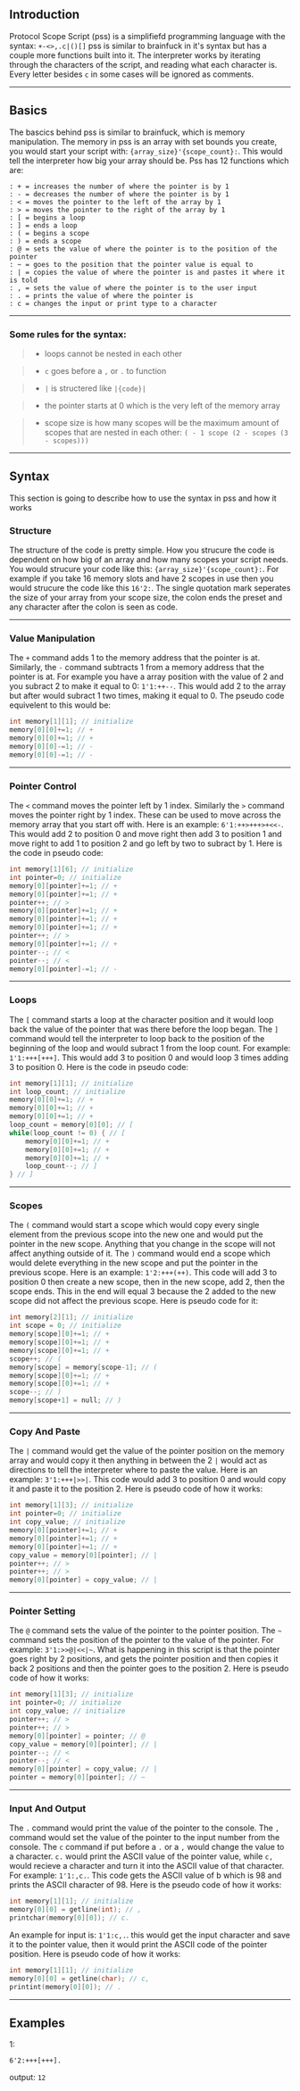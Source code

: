 ## Introduction

Protocol Scope Script (pss) is a simplifiefd programming language with the syntax: `+-<>,.c|()[]`
pss is similar to brainfuck in it's syntax but has a couple more functions built into it. The interpreter works by iterating through the characters of the script, and reading what each character is. Every letter besides `c` in some cases will be ignored as comments.

---

## Basics

The bascics behind pss is similar to brainfuck, which is memory manipulation. The memory in pss is an array with set bounds you create, you would start your script with: `{array_size}'{scope_count}:`. This would tell the interpreter how big your array should be. Pss has 12 functions which are:
```brainfuck
: + = increases the number of where the pointer is by 1
: - = decreases the number of where the pointer is by 1
: < = moves the pointer to the left of the array by 1
: > = moves the pointer to the right of the array by 1
: [ = begins a loop
: ] = ends a loop
: ( = begins a scope
: ) = ends a scope
: @ = sets the value of where the pointer is to the position of the pointer
: ~ = goes to the position that the pointer value is equal to
: | = copies the value of where the pointer is and pastes it where it is told
: , = sets the value of where the pointer is to the user input
: . = prints the value of where the pointer is
: c = changes the input or print type to a character

```

---

### Some rules for the syntax:

> - loops cannot be nested in each other

> - `c` goes before a `,` or `.` to function

> - `|` is structered like `|{code}|`

> - the pointer starts at 0 which is the very left of the memory array

> - scope size is how many scopes will be the maximum amount of scopes that are nested in each other: `( - 1 scope (2 - scopes (3 - scopes)))`

---

## Syntax

This section is going to describe how to use the syntax in pss and how it works

### Structure

The structure of the code is pretty simple. How you strucure the code is dependent on how big of an array and how many scopes your script needs. You would strucure your code like this: `{array_size}'{scope_count}:`. For example if you take 16 memory slots and have 2 scopes in use then you would strucure the code like this `16'2:`. The single quotation mark seperates the size of your array from your scope size, the colon ends the preset and any character after the colon is seen as code.

---

### Value Manipulation
The `+` command adds 1 to the memory address that the pointer is at. Similarly, the `-` command subtracts 1 from a memory address that the pointer is at. For example you have a array position with the value of 2 and you subract 2 to make it equal to 0: `1'1:++--`. This would add 2 to the array but after would subract 1 two times, making it equal to 0. The pseudo code equivelent to this would be:
```c
int memory[1][1]; // initialize
memory[0][0]+=1; // +
memory[0][0]+=1; // +
memory[0][0]-=1; // -
memory[0][0]-=1; // -
```

---


### Pointer Control
The `<` command moves the pointer left by 1 index. Similarly the `>` command moves the pointer right by 1 index. These can be used to move across the memory array that you start off with. Here is an example: `6'1:++>+++>+<<-`. This would add 2 to position 0 and move right then add 3 to position 1 and move right to add 1 to position 2 and go left by two to subract by 1. Here is the code in pseudo code:
```c
int memory[1][6]; // initialize
int pointer=0; // initialize
memory[0][pointer]+=1; // +
memory[0][pointer]+=1; // +
pointer++; // >
memory[0][pointer]+=1; // +
memory[0][pointer]+=1; // +
memory[0][pointer]+=1; // +
pointer++; // >
memory[0][pointer]+=1; // +
pointer--; // <
pointer--; // <
memory[0][pointer]-=1; // -
```

---

### Loops
The `[` command starts a loop at the character position and it would loop back the value of the pointer that was there before the loop began. The `]` command would tell the interpreter to loop back to the position of the beginning of the loop and would subract 1 from the loop count. For example: `1'1:+++[+++]`. This would add 3 to position 0 and would loop 3 times adding 3 to position 0. Here is the code in pseudo code:
```c
int memory[1][1]; // initialize
int loop_count; // initialize
memory[0][0]+=1; // +
memory[0][0]+=1; // +
memory[0][0]+=1; // +
loop_count = memory[0][0]; // [
while(loop_count != 0) { // [
    memory[0][0]+=1; // +
    memory[0][0]+=1; // +
    memory[0][0]+=1; // +
    loop_count--; // ]
} // ]
```

---

### Scopes
The `(` command would start a scope which would copy every single element from the previous scope into the new one and would put the pointer in the new scope. Anything that you change in the scope will not affect anything outside of it. The `)` command would end a scope which would delete everything in the new scope and put the pointer in the previous scope. Here is an example: `1'2:+++(++)`. This code will add 3 to position 0 then create a new scope, then in the new scope, add 2, then the scope ends. This in the end will equal 3 because the 2 added to the new scope did not affect the previous scope. Here is pseudo code for it:
```c
int memory[2][1]; // initialize
int scope = 0; // initialize
memory[scope][0]+=1; // +
memory[scope][0]+=1; // +
memory[scope][0]+=1; // +
scope++; // (
memory[scope] = memory[scope-1]; // (
memory[scope][0]+=1; // +
memory[scope][0]+=1; // +
scope--; // )
memory[scope+1] = null; // )
```

---

### Copy And Paste
The `|` command would get the value of the pointer position on the memory array and would copy it then anything in between the 2 `|` would act as directions to tell the interpreter where to paste the value. Here is an example: `3'1:+++|>>|`. This code would add 3 to position 0 and would copy it and paste it to the position 2. Here is pseudo code of how it works:
```c
int memory[1][3]; // initialize
int pointer=0; // initialize
int copy_value; // initialize
memory[0][pointer]+=1; // +
memory[0][pointer]+=1; // +
memory[0][pointer]+=1; // +
copy_value = memory[0][pointer]; // |
pointer++; // >
pointer++; // >
memory[0][pointer] = copy_value; // |
```

---

### Pointer Setting
The `@` command sets the value of the pointer to the pointer position. The `~` command sets the position of the pointer to the value of the pointer. For example: `3'1:>>@|<<|~`. What is happening in this script is that the pointer goes right by 2 positions, and gets the pointer position and then copies it back 2 positions and then the pointer goes to the position 2. Here is pseudo code of how it works:
```c
int memory[1][3]; // initialize
int pointer=0; // initialize
int copy_value; // initialize
pointer++; // >
pointer++; // >
memory[0][pointer] = pointer; // @
copy_value = memory[0][pointer]; // |
pointer--; // <
pointer--; // <
memory[0][pointer] = copy_value; // |
pointer = memory[0][pointer]; // ~
```

---

### Input And Output

The `.` command would print the value of the pointer to the console. The `,` command would set the value of the pointer to the input number from the console. The `c` command if put before a `.` or a `,` would change the value to a character. `c.` would print the ASCII value of the pointer value, while `c,` would recieve a character and turn it into the ASCII value of that character. For example: `1'1:,c.`. This code gets the ASCII value of b which is 98 and prints the ASCII character of 98. Here is the pseudo code of how it works:
```c
int memory[1][1]; // initialize
memory[0][0] = getline(int); // ,
printchar(memory[0][0]); // c.
```

An example for input is: `1'1:c,.`. this would get the input character and save it to the pointer value, then it would print the ASCII code of the pointer position. Here is pseudo code of how it works:
```c
int memory[1][1]; // initialize
memory[0][0] = getline(char); // c,
printint(memory[0][0]); // .
```

---

## Examples

1:

```brainfuck
6'2:+++[+++].
```
output: `12`
